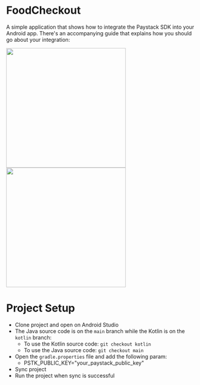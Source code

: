 # FoodCheckout
A simple application that shows how to integrate the Paystack SDK into your Android app. There's an
accompanying guide that explains how you should go about your integration:

<div float="left">
    <img src="https://drive.google.com/file/d/1HFfmIO7HQ-9xgde85yt-l_dAvbvJZL2h/view" width="320" />
    <img src="https://drive.google.com/file/d/1Vip9xUkumkNyL1JDWGCwv_M7HAfZwJ_O/view" width="320" />
</div>


# Project Setup
- Clone project and open on Android Studio
- The Java source code is on the `main` branch while the Kotlin is on the `kotlin` branch:
    - To use the Kotlin source code: `git checkout kotlin`
    - To use the Java source code: `git checkout main`
- Open the `gradle.properties` file and add the following param:
  - PSTK_PUBLIC_KEY="your_paystack_public_key"
- Sync project
- Run the project when sync is successful